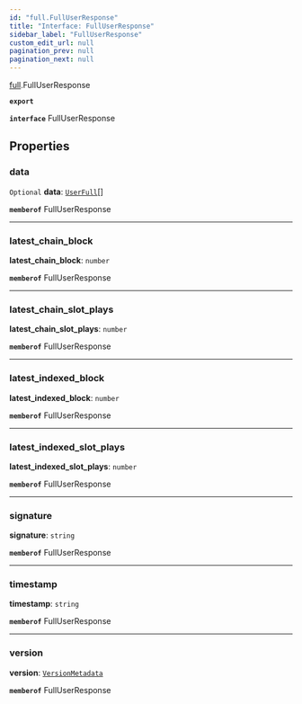 ```yaml
---
id: "full.FullUserResponse"
title: "Interface: FullUserResponse"
sidebar_label: "FullUserResponse"
custom_edit_url: null
pagination_prev: null
pagination_next: null
---
```


[full](../namespaces/full.md).FullUserResponse

**`export`**

**`interface`** FullUserResponse

## Properties

### data

 `Optional` **data**: [`UserFull`](full.UserFull.md)[]

**`memberof`** FullUserResponse

___

### latest\_chain\_block

 **latest\_chain\_block**: `number`

**`memberof`** FullUserResponse

___

### latest\_chain\_slot\_plays

 **latest\_chain\_slot\_plays**: `number`

**`memberof`** FullUserResponse

___

### latest\_indexed\_block

 **latest\_indexed\_block**: `number`

**`memberof`** FullUserResponse

___

### latest\_indexed\_slot\_plays

 **latest\_indexed\_slot\_plays**: `number`

**`memberof`** FullUserResponse

___

### signature

 **signature**: `string`

**`memberof`** FullUserResponse

___

### timestamp

 **timestamp**: `string`

**`memberof`** FullUserResponse

___

### version

 **version**: [`VersionMetadata`](full.VersionMetadata.md)

**`memberof`** FullUserResponse
